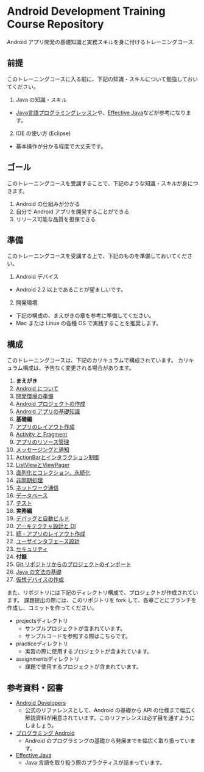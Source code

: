 Android Development Training Course Repository
======

Android アプリ開発の基礎知識と実務スキルを身に付けるトレーニングコース

前提
------

このトレーニングコースに入る前に、下記の知識・スキルについて勉強しておいてください。

1. Java の知識・スキル
  * [Java言語プログラミングレッスン](http://www.hyuki.com/jb/)や、[Effective Java](http://amzn.to/Sr8iPe)などが参考になります。
2. IDE の使い方 (Eclipse)
  * 基本操作が分かる程度で大丈夫です。

ゴール
------

このトレーニングコースを受講することで、下記のような知識・スキルが身につきます。

1. Android の仕組みが分かる
2. 自分で Android アプリを開発することができる
3. リリース可能な品質を担保できる

準備
------

このトレーニングコースを受講する上で、下記のものを準備しておいてください。

1. Android デバイス
  * Android 2.2 以上であることが望ましいです。
2. 開発環境
  * 下記の構成の、まえがきの章を参考に準備してください。
  * Mac または Linux の各種 OS で実践することを推奨します。

構成
------

このトレーニングコースは、下記のカリキュラムで構成されています。
カリキュラム構成は、予告なく変更される場合があります。

1. **まえがき**
  1. [Android について](https://github.com/mixi-inc/AndroidTraining/wiki/1.01.-Android-OS%E3%81%AB%E3%81%A4%E3%81%84%E3%81%A6)
  2. [開発環境の準備](https://github.com/mixi-inc/AndroidTraining/wiki/1.02.-%E9%96%8B%E7%99%BA%E7%92%B0%E5%A2%83%E3%81%AE%E6%BA%96%E5%82%99)
  3. [Android プロジェクトの作成](https://github.com/mixi-inc/AndroidTraining/wiki/1.03.-Android%E3%83%97%E3%83%AD%E3%82%B8%E3%82%A7%E3%82%AF%E3%83%88%E3%81%AE%E4%BD%9C%E6%88%90)
  4. [Android アプリの基礎知識](https://github.com/mixi-inc/AndroidTraining/wiki/1.04.-Android%E3%81%AE%E5%9F%BA%E7%A4%8E%E7%9F%A5%E8%AD%98)
2. **基礎編**
  1. [アプリのレイアウト作成](https://github.com/mixi-inc/AndroidTraining/wiki/2.01.-%E3%82%A2%E3%83%97%E3%83%AA%E3%81%AE%E3%83%AC%E3%82%A4%E3%82%A2%E3%82%A6%E3%83%88%E4%BD%9C%E6%88%90)
  2. [Activity と Fragment](https://github.com/mixi-inc/AndroidTraining/wiki/2.02.-Activity-%E3%81%A8-Fragment)
  3. [アプリのリソース管理](https://github.com/mixi-inc/AndroidTraining/wiki/2.03.-%E3%82%A2%E3%83%97%E3%83%AA%E3%81%AE%E3%83%AA%E3%82%BD%E3%83%BC%E3%82%B9%E7%AE%A1%E7%90%86)
  4. [メッセージングと通知](https://github.com/mixi-inc/AndroidTraining/wiki/2.04.-%E3%83%A1%E3%83%83%E3%82%BB%E3%83%BC%E3%82%B8%E3%83%B3%E3%82%B0%E3%81%A8%E9%80%9A%E7%9F%A5)
  5. [ActionBarとインタラクション制御](https://github.com/mixi-inc/AndroidTraining/wiki/2.05.-ActionBar%E3%81%A8%E3%82%A4%E3%83%B3%E3%82%BF%E3%83%A9%E3%82%AF%E3%82%B7%E3%83%A7%E3%83%B3%E5%88%B6%E5%BE%A1)
  6. [ListViewとViewPager](https://github.com/mixi-inc/AndroidTraining/wiki/2.06.-ListView-%E3%81%A8-ViewPager)
  7. [直列化とコレクション、永続化](https://github.com/mixi-inc/AndroidTraining/wiki/2.07.-%E7%9B%B4%E5%88%97%E5%8C%96%E3%81%A8%E3%82%B3%E3%83%AC%E3%82%AF%E3%82%B7%E3%83%A7%E3%83%B3%E3%80%81%E6%B0%B8%E7%B6%9A%E5%8C%96)
  8. [非同期処理](https://github.com/mixi-inc/AndroidTraining/wiki/2.08.-%E9%9D%9E%E5%90%8C%E6%9C%9F%E5%87%A6%E7%90%86)
  9. [ネットワーク通信](https://github.com/mixi-inc/AndroidTraining/wiki/2.09.-%E3%83%8D%E3%83%83%E3%83%88%E3%83%AF%E3%83%BC%E3%82%AF%E9%80%9A%E4%BF%A1)
  10. [データベース](https://github.com/mixi-inc/AndroidTraining/wiki/2.10.-%E3%83%87%E3%83%BC%E3%82%BF%E3%83%99%E3%83%BC%E3%82%B9)
  11. [テスト](https://github.com/mixi-inc/AndroidTraining/wiki/2.11.-%E3%83%86%E3%82%B9%E3%83%88)
3. **実務編**
  1. [デバッグと自動ビルド](https://github.com/mixi-inc/AndroidTraining/wiki/3.01.-%E3%83%87%E3%83%90%E3%83%83%E3%82%B0%E3%81%A8%E8%87%AA%E5%8B%95%E3%83%93%E3%83%AB%E3%83%89)
  2. [アーキテクチャ設計と DI](https://github.com/mixi-inc/AndroidTraining/wiki/3.02.-%E3%82%A2%E3%83%BC%E3%82%AD%E3%83%86%E3%82%AF%E3%83%81%E3%83%A3%E8%A8%AD%E8%A8%88%E3%81%A8-DI)
  3. [続・アプリのレイアウト作成](https://github.com/mixi-inc/AndroidTraining/wiki/3.03.-%E7%B6%9A%E3%83%BB%E3%82%A2%E3%83%97%E3%83%AA%E3%81%AE%E3%83%AC%E3%82%A4%E3%82%A2%E3%82%A6%E3%83%88%E4%BD%9C%E6%88%90)
  4. [ユーザインタフェース設計](https://github.com/mixi-inc/AndroidTraining/wiki/3.04.-%E3%83%A6%E3%83%BC%E3%82%B6%E3%82%A4%E3%83%B3%E3%82%BF%E3%83%95%E3%82%A7%E3%83%BC%E3%82%B9%E8%A8%AD%E8%A8%88)
  5. [セキュリティ](https://github.com/mixi-inc/AndroidTraining/wiki/3.05.-%E3%82%BB%E3%82%AD%E3%83%A5%E3%83%AA%E3%83%86%E3%82%A3)
4. **付録**
  1. [Git リポジトリからのプロジェクトのインポート](https://github.com/mixi-inc/AndroidTraining/wiki/A.01.-Git-%E3%83%AA%E3%83%9D%E3%82%B8%E3%83%88%E3%83%AA%E3%81%8B%E3%82%89%E3%81%AE%E3%83%97%E3%83%AD%E3%82%B8%E3%82%A7%E3%82%AF%E3%83%88%E3%81%AE%E3%82%A4%E3%83%B3%E3%83%9D%E3%83%BC%E3%83%88)
  2. [Java の文法の基礎](https://github.com/mixi-inc/AndroidTraining/wiki/A.02.-Java-%E3%81%AE%E6%96%87%E6%B3%95%E3%81%AE%E5%9F%BA%E7%A4%8E)
  3. [仮想デバイスの作成](https://github.com/mixi-inc/AndroidTraining/wiki/A.03.-%E4%BB%AE%E6%83%B3%E3%83%87%E3%83%90%E3%82%A4%E3%82%B9%E3%81%AE%E4%BD%9C%E6%88%90)

また、リポジトリには下記のディレクトリ構成で、プロジェクトが作成されています。
課題提出の際には、このリポジトリを fork して、各章ごとにブランチを作成し、コミットを作ってください。

* projectsディレクトリ
  * サンプルプロジェクトが含まれています。
  * サンプルコードを参照する際はこちらです。
* practiceディレクトリ
  * 実習の際に使用するプロジェクトが含まれています。
* assignmentsディレクトリ
  * 課題で使用するプロジェクトが含まれています。

参考資料・図書
------

* [Android Developers](http://developer.android.com/index.html)
  * 公式のリファレンスとして、Android の基礎から API の仕様まで幅広く解説資料が用意されています。このリファレンスは必ず目を通すようにしましょう。
* [プログラミング Android](http://amzn.to/wr7Yi6)
  * Android のプログラミングの基礎から発展までを幅広く取り扱っています。
* [Effective Java](http://amzn.to/Sr8iPe)
  * Java 言語を取り扱う際のプラクティスが詰まっています。
